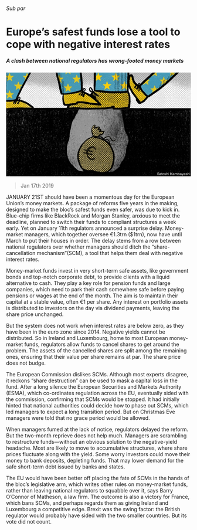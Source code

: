 ###### Sub par

# Europe’s safest funds lose a tool to cope with negative interest rates 

##### A clash between national regulators has wrong-footed money markets 

![image](images/20190119_FND002_0.jpg) 

> Jan 17th 2019 

 

JANUARY 21ST should have been a momentous day for the European Union’s money markets. A package of reforms five years in the making, designed to make the bloc’s safest funds even safer, was due to kick in. Blue-chip firms like BlackRock and Morgan Stanley, anxious to meet the deadline, planned to switch their funds to compliant structures a week early. Yet on January 11th regulators announced a surprise delay. Money-market managers, which together oversee €1.3trn ($1trn), now have until March to put their houses in order. The delay stems from a row between national regulators over whether managers should ditch the “share-cancellation mechanism”(SCM), a tool that helps them deal with negative interest rates. 

Money-market funds invest in very short-term safe assets, like government bonds and top-notch corporate debt, to provide clients with a liquid alternative to cash. They play a key role for pension funds and large companies, which need to park their cash somewhere safe before paying pensions or wages at the end of the month. The aim is to maintain their capital at a stable value, often €1 per share. Any interest on portfolio assets is distributed to investors on the day via dividend payments, leaving the share price unchanged. 

But the system does not work when interest rates are below zero, as they have been in the euro zone since 2014. Negative yields cannot be distributed. So in Ireland and Luxembourg, home to most European money-market funds, regulators allow funds to cancel shares to get around the problem. The assets of the cancelled shares are split among the remaining ones, ensuring that their value per share remains at par. The share price does not budge. 

The European Commission dislikes SCMs. Although most experts disagree, it reckons “share destruction” can be used to mask a capital loss in the fund. After a long silence the European Securities and Markets Authority (ESMA), which co-ordinates regulation across the EU, eventually sided with the commission, confirming that SCMs would be stopped. It had initially hinted that national authorities could decide how to phase out SCMs, which led managers to expect a long transition period. But on Christmas Eve managers were told that no grace period would be allowed. 

When managers fumed at the lack of notice, regulators delayed the reform. But the two-month reprieve does not help much. Managers are scrambling to restructure funds—without an obvious solution to the negative-yield headache. Most are likely to move to accumulative structures, where share prices fluctuate along with the yield. Some worry investors could move their money to bank deposits, depleting funds. That may lower demand for the safe short-term debt issued by banks and states. 

The EU would have been better off placing the fate of SCMs in the hands of the bloc’s legislative arm, which writes other rules on money-market funds, rather than leaving national regulators to squabble over it, says Barry O’Connor of Matheson, a law firm. The outcome is also a victory for France, which bans SCMs, and perhaps regards them as giving Ireland and Luxembourg a competitive edge. Brexit was the swing factor: the British regulator would probably have sided with the two smaller countries. But its vote did not count. 

